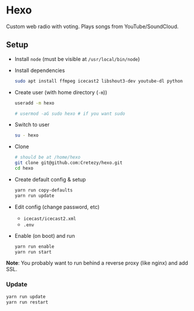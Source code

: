 # Hexo

Custom web radio with voting. Plays songs from YouTube/SoundCloud.

## Setup

* Install `node` (must be visible at `/usr/local/bin/node`)

* Install dependencies
    ```bash
    sudo apt install ffmpeg icecast2 libshout3-dev youtube-dl python
    ```

* Create user (with home directory (`-m`))
    ```bash
    useradd -m hexo
    
    # usermod -aG sudo hexo # if you want sudo
    ```

* Switch to user
    ```bash
    su - hexo
    ```
    
* Clone
    ```bash
    # should be at /home/hexo
    git clone git@github.com:Cretezy/hexo.git
    cd hexo
    ```


* Create default config & setup
    ```bash
    yarn run copy-defaults
    yarn run update
    ```

* Edit config (change password, etc)
    * `icecast/icecast2.xml`
    * `.env`

* Enable (on boot) and run
    ```bash
    yarn run enable 
    yarn run start 
    ```

**Note**: You probably want to run behind a reverse proxy (like nginx) and add SSL.

### Update
```bash
yarn run update
yarn run restart
```